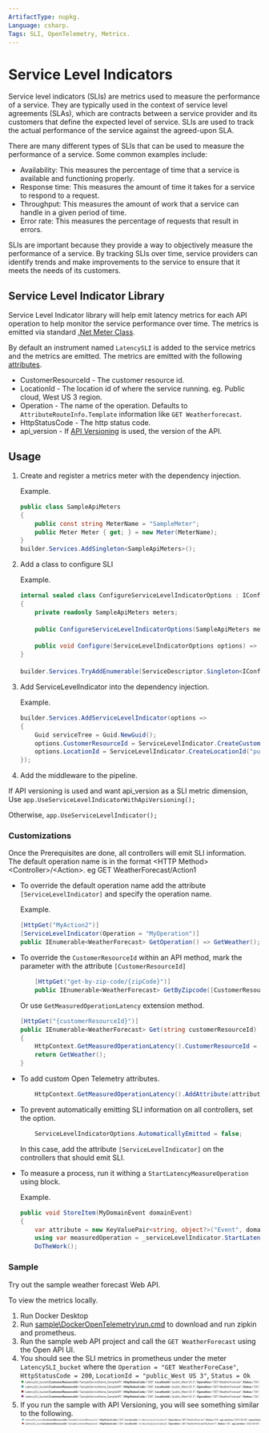 ```yaml
---
ArtifactType: nupkg.
Language: csharp.
Tags: SLI, OpenTelemetry, Metrics.
---
```


# Service Level Indicators
Service level indicators (SLIs) are metrics used to measure the performance of a service.
They are typically used in the context of service level agreements (SLAs),
which are contracts between a service provider and its customers that define the expected level of service.
SLIs are used to track the actual performance of the service against the agreed-upon SLA.

There are many different types of SLIs that can be used to measure the performance of a service. Some common examples include:

- Availability: This measures the percentage of time that a service is available and functioning properly.
- Response time: This measures the amount of time it takes for a service to respond to a request.
- Throughput: This measures the amount of work that a service can handle in a given period of time.
- Error rate: This measures the percentage of requests that result in errors.

SLIs are important because they provide a way to objectively measure the performance of a service.
By tracking SLIs over time, service providers can identify trends and make improvements to the service to ensure that it meets the needs of its customers.

## Service Level Indicator Library
Service Level Indicator library will help emit latency metrics for each API operation to help monitor the service performance over time.
The metrics is emitted via standard [.Net Meter Class](https://learn.microsoft.com/en-us/dotnet/api/system.diagnostics.metrics.meter?view=net-7.0).

By default an instrument named `LatencySLI` is added to the service metrics and the metrics are emitted. The metrics are emitted with the following [attributes](https://opentelemetry.io/docs/specs/otel/common/#attribute).

* CustomerResourceId - The customer resource id.
* LocationId - The location id of where the service running. eg. Public cloud, West US 3 region.
* Operation - The name of the operation. Defaults to `AttributeRouteInfo.Template` information like `GET Weatherforecast`.
* HttpStatusCode - The http status code.
* api_version - If [API Versioning](https://github.com/dotnet/aspnet-api-versioning) is used, the version of the API.

## Usage


1. Create and register a metrics meter with the dependency injection.

   Example.

    ``` csharp
    public class SampleApiMeters
    {
        public const string MeterName = "SampleMeter";
        public Meter Meter { get; } = new Meter(MeterName);
    }
    builder.Services.AddSingleton<SampleApiMeters>();
    ```
    
2. Add a class to configure SLI

    Example.
    ```csharp
    internal sealed class ConfigureServiceLevelIndicatorOptions : IConfigureOptions<ServiceLevelIndicatorOptions>
    {
        private readonly SampleApiMeters meters;

        public ConfigureServiceLevelIndicatorOptions(SampleApiMeters meters) => this.meters = meters;

        public void Configure(ServiceLevelIndicatorOptions options) => options.Meter = meters.Meter;
    }

    builder.Services.TryAddEnumerable(ServiceDescriptor.Singleton<IConfigureOptions<ServiceLevelIndicatorOptions>, ConfigureServiceLevelIndicatorOptions>());
    ```

3. Add ServiceLevelIndicator into the dependency injection.

   Example.

    ``` csharp
    builder.Services.AddServiceLevelIndicator(options =>
    {
        Guid serviceTree = Guid.NewGuid();
        options.CustomerResourceId = ServiceLevelIndicator.CreateCustomerResourceId(serviceTree);
        options.LocationId = ServiceLevelIndicator.CreateLocationId("public", "westus2");
    });
    ```

4.  Add the middleware to the pipeline.
        
   If API versioning is used and want api_version as a SLI metric dimension, Use `app.UseServiceLevelIndicatorWithApiVersioning();`
   
   Otherwise, `app.UseServiceLevelIndicator();`
        

### Customizations

Once the Prerequisites are done, all controllers will emit SLI information.
The default operation name is in the format &lt;HTTP Method&gt; &lt;Controller&gt;/&lt;Action&gt;. 
eg GET WeatherForecast/Action1

* To override the default operation name add the attribute `[ServiceLevelIndicator]` and specify the operation name.

   Example.

    ``` csharp
    [HttpGet("MyAction2")]
    [ServiceLevelIndicator(Operation = "MyOperation")]
    public IEnumerable<WeatherForecast> GetOperation() => GetWeather();
    ```

* To override the `CustomerResourceId` within an API method, mark the parameter with the attribute `[CustomerResourceId]`
    ```csharp
        [HttpGet("get-by-zip-code/{zipCode}")]
        public IEnumerable<WeatherForecast> GetByZipcode([CustomerResourceId] string zipCode) => GetWeather();
    ```
 
    Or use `GetMeasuredOperationLatency` extension method.
        
    ``` csharp
    [HttpGet("{customerResourceId}")]
    public IEnumerable<WeatherForecast> Get(string customerResourceId)
    {
        HttpContext.GetMeasuredOperationLatency().CustomerResourceId = customerResourceId;
        return GetWeather();
    }
    ```

* To add custom Open Telemetry attributes.
    ``` csharp 
        HttpContext.GetMeasuredOperationLatency().AddAttribute(attribute, value);
    ```

* To prevent automatically emitting SLI information on all controllers, set the option.
    ``` csharp 
        ServiceLevelIndicatorOptions.AutomaticallyEmitted = false;
    ```
    In this case, add the attribute `[ServiceLevelIndicator]` on the controllers that should emit SLI.
    
* To measure a process, run it withing a `StartLatencyMeasureOperation` using block.

   Example.

    ``` csharp
   public void StoreItem(MyDomainEvent domainEvent)
    {
        var attribute = new KeyValuePair<string, object?>("Event", domainEvent.GetType().Name);
        using var measuredOperation = _serviceLevelIndicator.StartLatencyMeasureOperation("StoreItem", attribute);
        DoTheWork();
    ```

### Sample

Try out the sample weather forecast Web API.

To view the metrics locally.

1. Run Docker Desktop
2. Run [sample\DockerOpenTelemetry\run.cmd](sample\DockerOpenTelemetry\run.cmd) to download and run zipkin and prometheus.
3. Run the sample web API project and call the `GET WeatherForecast` using the Open API UI.
4. You should see the SLI metrics in prometheus under the meter `LatencySLI_bucket` where the `Operation = "GET WeatherForeCase"`, `HttpStatusCode = 200`, `LocationId = "public_West US 3"`, `Status = Ok`
![SLI](assets/prometheus.jpg)
5. If you run the sample with API Versioning, you will see something similar to the following.
![SLI](assets/versioned.jpg)